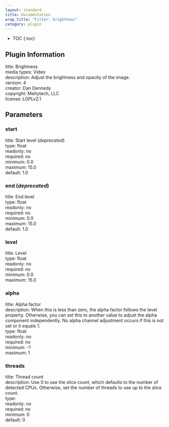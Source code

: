 ```yaml
---
layout: standard
title: Documentation
wrap_title: "Filter: brightness"
category: plugin
---
```

* TOC
{:toc}

## Plugin Information

title: Brightness  
media types:
Video  
description: Adjust the brightness and opacity of the image.  
version: 4  
creator: Dan Dennedy  
copyright: Meltytech, LLC  
license: LGPLv2.1  

## Parameters

### start

title: Start level (*deprecated*)    
type: float  
readonly: no  
required: no  
minimum: 0.0  
maximum: 15.0  
default: 1.0  

### end (*deprecated*)

title: End level    
type: float  
readonly: no  
required: no  
minimum: 0.0  
maximum: 15.0  
default: 1.0  

### level

title: Level    
type: float  
readonly: no  
required: no  
minimum: 0.0  
maximum: 15.0  

### alpha

title: Alpha factor    
description:
When this is less than zero, the alpha factor follows the level property. Otherwise, you can set this to another value to adjust the alpha component independently. No alpha channel adjustment occurs if this is not set or it equals 1.  
type: float  
readonly: no  
required: no  
minimum: -1  
maximum: 1  

### threads

title: Thread count    
description:
Use 0 to use the slice count, which defaults to the number of detected CPUs. Otherwise, set the number of threads to use up to the slice count.  
type:   
readonly: no  
required: no  
minimum: 0  
default: 0  

